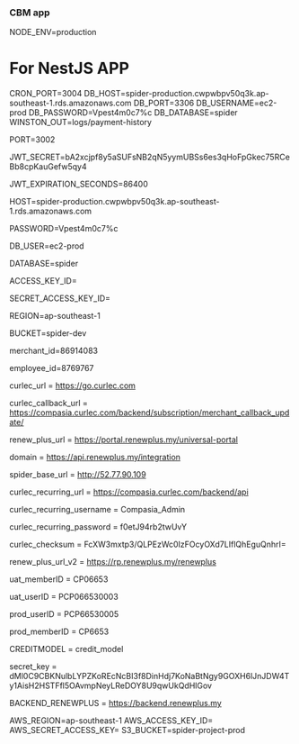 ### CBM app

NODE_ENV=production

# For NestJS APP

CRON_PORT=3004
DB_HOST=spider-production.cwpwbpv50q3k.ap-southeast-1.rds.amazonaws.com
DB_PORT=3306
DB_USERNAME=ec2-prod
DB_PASSWORD=Vpest4m0c7%c
DB_DATABASE=spider
WINSTON_OUT=logs/payment-history

PORT=3002

JWT_SECRET=bA2xcjpf8y5aSUFsNB2qN5yymUBSs6es3qHoFpGkec75RCeBb8cpKauGefw5qy4

JWT_EXPIRATION_SECONDS=86400

HOST=spider-production.cwpwbpv50q3k.ap-southeast-1.rds.amazonaws.com

PASSWORD=Vpest4m0c7%c

DB_USER=ec2-prod

DATABASE=spider

ACCESS_KEY_ID=

SECRET_ACCESS_KEY_ID=

REGION=ap-southeast-1

BUCKET=spider-dev

merchant_id=86914083

employee_id=8769767

curlec_url = https://go.curlec.com

curlec_callback_url = https://compasia.curlec.com/backend/subscription/merchant_callback_update/

renew_plus_url = https://portal.renewplus.my/universal-portal

domain = https://api.renewplus.my/integration

spider_base_url = http://52.77.90.109

curlec_recurring_url = https://compasia.curlec.com/backend/api

curlec_recurring_username = Compasia_Admin

curlec_recurring_password = f0etJ94rb2twUvY

curlec_checksum = FcXW3mxtp3/QLPEzWc0IzFOcyOXd7LIflQhEguQnhrI=

renew_plus_url_v2 = https://rp.renewplus.my/renewplus

uat_memberID = CP06653

uat_userID = PCP066530003

prod_userID = PCP66530005

prod_memberID = CP6653

CREDITMODEL = credit_model

secret_key = dMl0C9CBKNulbLYPZKoREcNcBI3f8DinHdj7KoNaBtNgy9GOXH6lJnJDW4Ty1AisH2HSTFfl5OAvmpNeyLReDOY8U9qwUkQdHlGov

BACKEND_RENEWPLUS = https://backend.renewplus.my

AWS_REGION=ap-southeast-1
AWS_ACCESS_KEY_ID=
AWS_SECRET_ACCESS_KEY=
S3_BUCKET=spider-project-prod
